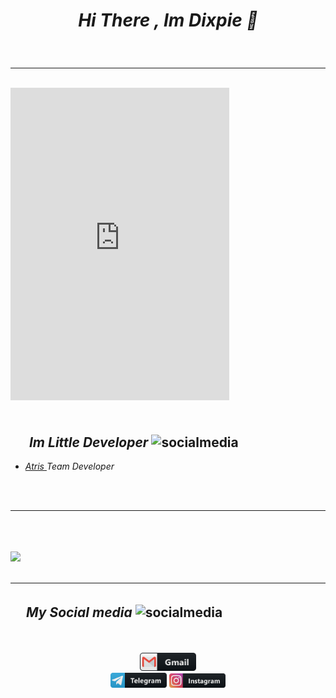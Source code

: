 
<div align="center">
<h1><a class="anchor" aria-hidden="true"></svg></a><em> Hi There , Im Dixpie 👋 </em> </p> </div>
 <br>
 <hr>
 <br>
 <iframe src="https://discord.com/widget?id=797356515525787698&theme=dark" width="350" height="500" allowtransparency="true" frameborder="0" sandbox="allow-popups allow-popups-to-escape-sandbox allow-same-origin allow-scripts"></iframe>
 <br>
 <br>
<div>
 

<h2><a class="anchor" aria-hidden="true" href="#contact-me-"><svg class="octicon octicon-link" viewBox="0 0 16 16" width="25" height="25" aria-hidden="true"><path fill-rule="evenodd"></path></svg></a><em> Im Little Developer </em> <a target="_blank" rel="noopener noreferrer"><img width="90" height="60" src="https://media.giphy.com/media/73nTuS0mdBAT5YKXhv/giphy.gif" alt="socialmedia" data-canonical-src="https://media.giphy.com/media/73nTuS0mdBAT5YKXhv/giphy.gif" style="max-width:100%;"></a></h2>
<ul>
<li><em> <a target="_blank" href= "https://discord.com/api/oauth2/authorize?client_id=810888125756211211&permissions=3148800&scope=bot&permissions=70282305&scope=bot" > Atris </a> Team Developer </em> </li>
 </ul>
<br>
<br>
<hr>
  
  
<br>
<br>
<br>
<img titel="dixpie" src= "https://user-images.githubusercontent.com/77354554/113543541-974d2780-95b4-11eb-9586-58e0daf25fb3.png">
<br>
<br>
<hr>


<h2><a id="user-content-contact-me-" class="anchor" aria-hidden="true" href="#contact-me-"><svg class="octicon octicon-link" viewBox="0 0 16 16" width="25" height="25" aria-hidden="true"><path fill-rule="evenodd"></path></svg></a><em>My Social media </em> <a target="_blank" rel="noopener noreferrer"><img width="90" height="60" src="https://media.giphy.com/media/73nTuS0mdBAT5YKXhv/giphy.gif" alt="socialmedia" data-canonical-src="https://media.giphy.com/media/73nTuS0mdBAT5YKXhv/giphy.gif" style="max-width:100%;"></a></h2>
<br>
<br>
 <div align="center">
<a href="mailto:sinadixpie@gmail.com"><img src="https://raw.githubusercontent.com/MikeCodesDotNET/ColoredBadges/master/svg/social/gmail.svg" alt="gmail" width="90" style="max-width:100%;"></a><br>
<a href="http://t.me/dixpie" rel="nofollow"><img src="https://raw.githubusercontent.com/MikeCodesDotNET/ColoredBadges/master/svg/social/telegram.svg" alt="telegram" width="90" style="max-width:100%;"></a>
<a href="http://instagram.com/sina.dixpie" rel="nofollow"><img src="https://raw.githubusercontent.com/MikeCodesDotNET/ColoredBadges/master/svg/social/instagram.svg" alt="instagram" width="90" style="max-width:100%;"></a>
</div>
